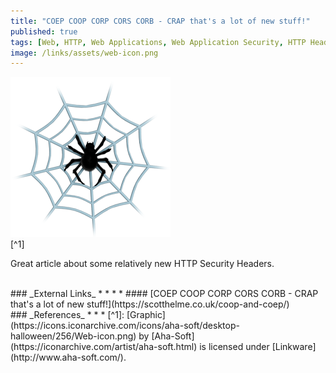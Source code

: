```yaml
---
title: "COEP COOP CORP CORS CORB - CRAP that's a lot of new stuff!"
published: true
tags: [Web, HTTP, Web Applications, Web Application Security, HTTP Headers, Security Headers]
image: /links/assets/web-icon.png
---
```


![](/links/assets/web-icon.png)
<br>
[^1]

Great article about some relatively new HTTP Security Headers.

<br>
### _External Links_
* * *
* #### [COEP COOP CORP CORS CORB - CRAP that's a lot of new stuff!](https://scotthelme.co.uk/coop-and-coep/)

<br>
### _References_
* * *
[^1]: [Graphic](https://icons.iconarchive.com/icons/aha-soft/desktop-halloween/256/Web-icon.png) by [Aha-Soft](https://iconarchive.com/artist/aha-soft.html) is licensed under [Linkware](http://www.aha-soft.com/).
